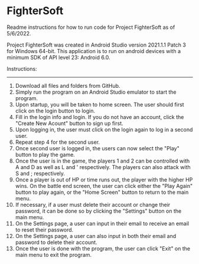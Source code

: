 # FighterSoft
Readme instructions for how to run code for Project FighterSoft as of 5/6/2022.

Project FighterSoft was created in Android Studio version 2021.1.1 Patch 3 for Windows 64-bit.
This application is to run on android devices with a minimum SDK of API level 23: Android 6.0.




Instructions:
*************************************************************************************************
1. Download all files and folders from GitHub.
2. Simply run the program on an Android Studio emulator to start the program.
3. Upon startup, you will be taken to home screen. The user should first click on the login button to login.
4. Fill in the login info and login. If you do not have an account, click the "Create New Acount" button to sign up first.
5. Upon logging in, the user must click on the login again to log in a second user.
6. Repeat step 4 for the second user.
7. Once second user is logged in, the users can now select the "Play" button to play the game.
8. Once the user is in the game, the players 1 and 2 can be controlled with A and D as well as L and ' respectively.
	The players can also attack with S and ; respectively.
9. Once a player is out of HP or time runs out, the player with the higher HP wins. On the battle end screen,
	the user can click either the "Play Again" button to play again, or the "Home Screen" button to return to
	the main menu.
10. If necessary, if a user must delete their account or change their password, it can be done so by clicking the
	"Settings" button on the main menu.
11. On the Settings page, a user can input in their email to receive an email to reset their password.
12. On the Settings page, a user can also input in both their email and password to delete their account.
13. Once the user is done with the program, the user can click "Exit" on the main menu to exit the program.
